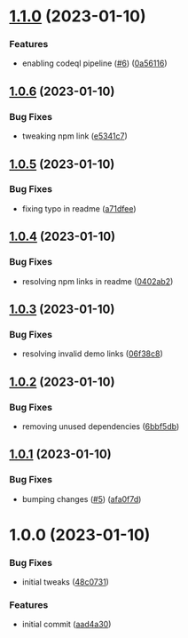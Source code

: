 # [1.1.0](https://github.com/aorumbayev/awesomealgo-hooks/compare/v1.0.6...v1.1.0) (2023-01-10)


### Features

* enabling codeql pipeline ([#6](https://github.com/aorumbayev/awesomealgo-hooks/issues/6)) ([0a56116](https://github.com/aorumbayev/awesomealgo-hooks/commit/0a5611634a09c563d23e7dcfff486a7966975d76))

## [1.0.6](https://github.com/aorumbayev/awesomealgo-hooks/compare/v1.0.5...v1.0.6) (2023-01-10)


### Bug Fixes

* tweaking npm link ([e5341c7](https://github.com/aorumbayev/awesomealgo-hooks/commit/e5341c7c3d18320f3fd02483c0d41aca7658f705))

## [1.0.5](https://github.com/aorumbayev/awesomealgo-hooks/compare/v1.0.4...v1.0.5) (2023-01-10)


### Bug Fixes

* fixing typo in readme ([a71dfee](https://github.com/aorumbayev/awesomealgo-hooks/commit/a71dfee5b6224e983c0dcf1ab1ea31567c32e279))

## [1.0.4](https://github.com/aorumbayev/awesomealgo-hooks/compare/v1.0.3...v1.0.4) (2023-01-10)


### Bug Fixes

* resolving npm links in readme ([0402ab2](https://github.com/aorumbayev/awesomealgo-hooks/commit/0402ab2344ec1c9eb7fb67fc48c2fb2bb70525c9))

## [1.0.3](https://github.com/aorumbayev/awesomealgo-hooks/compare/v1.0.2...v1.0.3) (2023-01-10)


### Bug Fixes

* resolving invalid demo links ([06f38c8](https://github.com/aorumbayev/awesomealgo-hooks/commit/06f38c8ce355b901c05fc666fab527d17fea6371))

## [1.0.2](https://github.com/aorumbayev/awesomealgo-hooks/compare/v1.0.1...v1.0.2) (2023-01-10)


### Bug Fixes

* removing unused dependencies ([6bbf5db](https://github.com/aorumbayev/awesomealgo-hooks/commit/6bbf5dba6ba52000e86f4802d40e96adab633259))

## [1.0.1](https://github.com/aorumbayev/awesomealgo-hooks/compare/v1.0.0...v1.0.1) (2023-01-10)


### Bug Fixes

* bumping changes ([#5](https://github.com/aorumbayev/awesomealgo-hooks/issues/5)) ([afa0f7d](https://github.com/aorumbayev/awesomealgo-hooks/commit/afa0f7dd5ccd411f491cbe0e750cfbc58275091b))

# 1.0.0 (2023-01-10)


### Bug Fixes

* initial tweaks ([48c0731](https://github.com/aorumbayev/awesomealgo-hooks/commit/48c0731d93e70ed02565edb9d0e61731cef40159))


### Features

* initial commit ([aad4a30](https://github.com/aorumbayev/awesomealgo-hooks/commit/aad4a309959eca47867a6780e94f9b63b0c3e025))
